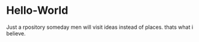 # Hello-World
Just a rpository
someday men will visit ideas instead of places. thats what i believe.
